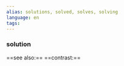 ```yaml
---
alias: solutions, solved, solves, solving
language: en
tags: 
---
```

### solution
==see also:== 
==contrast:== 